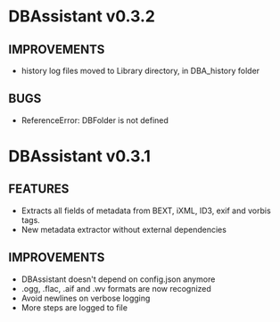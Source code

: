 # DBAssistant v0.3.2

## IMPROVEMENTS

- history log files moved to Library directory, in DBA_history folder

## BUGS

- ReferenceError: DBFolder is not defined

# DBAssistant v0.3.1

## FEATURES

- Extracts all fields of metadata from BEXT, iXML, ID3, exif and vorbis tags.
- New metadata extractor without external dependencies

## IMPROVEMENTS

  - DBAssistant doesn't depend on config.json anymore
  - .ogg, .flac, .aif and .wv formats are now recognized
  - Avoid newlines on verbose logging
  - More steps are logged to file